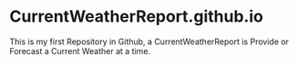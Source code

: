 # CurrentWeatherReport.github.io
This is my first Repository in Github, a CurrentWeatherReport is Provide or Forecast a Current Weather at a time.
